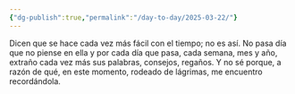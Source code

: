 ```yaml
---
{"dg-publish":true,"permalink":"/day-to-day/2025-03-22/"}
---
```


Dicen que se hace cada vez más fácil con el tiempo; no es así. No pasa día que no piense en ella y por cada día que pasa, cada semana, mes y año, extraño cada vez más sus palabras, consejos, regaños. Y no sé porque, a razón de qué, en este momento, rodeado de lágrimas, me encuentro recordándola.  